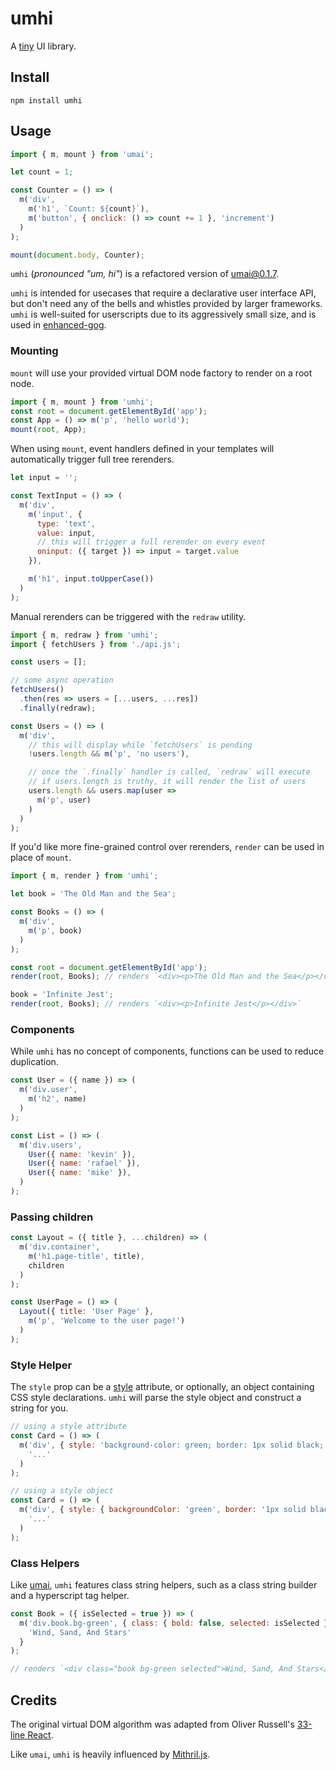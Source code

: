 # umhi

A [tiny](https://bundlephobia.com/package/umhi) UI library.

## Install

```shell
npm install umhi
```

## Usage

```js
import { m, mount } from 'umai';

let count = 1;

const Counter = () => (
  m('div',
    m('h1', `Count: ${count}`),
    m('button', { onclick: () => count += 1 }, 'increment')
  )
);

mount(document.body, Counter);
```

`umhi` (*pronounced "um, hi"*) is a refactored version of [umai@0.1.7](https://github.com/kevinfiol/umai).

`umhi` is intended for usecases that require a declarative user interface API, but don't need any of the bells and whistles provided by larger frameworks. `umhi` is well-suited for userscripts due to its aggressively small size, and is used in [enhanced-gog](https://github.com/kevinfiol/enhanced-gog).

### Mounting

`mount` will use your provided virtual DOM node factory to render on a root node.

```js
import { m, mount } from 'umhi';
const root = document.getElementById('app');
const App = () => m('p', 'hello world');
mount(root, App);
```

When using `mount`, event handlers defined in your templates will automatically trigger full tree rerenders.

```js
let input = '';

const TextInput = () => (
  m('div',
    m('input', {
      type: 'text',
      value: input,
      // this will trigger a full rerender on every event
      oninput: ({ target }) => input = target.value
    }),

    m('h1', input.toUpperCase())
  )
);
```

Manual rerenders can be triggered with the `redraw` utility.

```js
import { m, redraw } from 'umhi';
import { fetchUsers } from './api.js';

const users = [];

// some async operation
fetchUsers()
  .then(res => users = [...users, ...res])
  .finally(redraw);

const Users = () => (
  m('div',
    // this will display while `fetchUsers` is pending
    !users.length && m('p', 'no users'),

    // once the `.finally` handler is called, `redraw` will execute
    // if users.length is truthy, it will render the list of users
    users.length && users.map(user =>
      m('p', user)
    )
  )
);

```

If you'd like more fine-grained control over rerenders, `render` can be used in place of `mount`.

```js
import { m, render } from 'umhi';

let book = 'The Old Man and the Sea';

const Books = () => (
  m('div',
    m('p', book)
  )
);

const root = document.getElementById('app');
render(root, Books); // renders `<div><p>The Old Man and the Sea</p></div>`

book = 'Infinite Jest';
render(root, Books); // renders `<div><p>Infinite Jest</p></div>`
```

### Components

While `umhi` has no concept of components, functions can be used to reduce duplication.

```js
const User = ({ name }) => (
  m('div.user',
    m('h2', name)
  )
);

const List = () => (
  m('div.users',
    User({ name: 'kevin' }),
    User({ name: 'rafael' }),
    User({ name: 'mike' }),
  )
);
```

### Passing children

```js
const Layout = ({ title }, ...children) => (
  m('div.container',
    m('h1.page-title', title),
    children
  )
);

const UserPage = () => (
  Layout({ title: 'User Page' },
    m('p', 'Welcome to the user page!')
  )
);
```

### Style Helper

The `style` prop can be a [style](https://developer.mozilla.org/en-US/docs/Web/API/HTMLElement/style#examples) attribute, or optionally, an object containing CSS style declarations. `umhi` will parse the style object and construct a string for you.

```js
// using a style attribute
const Card = () => (
  m('div', { style: 'background-color: green; border: 1px solid black;' },
    '...'
  )
);

// using a style object
const Card = () => (
  m('div', { style: { backgroundColor: 'green', border: '1px solid black' } },
    '...'
  )
);
```

### Class Helpers

Like [umai](https://github.com/kevinfiol/umai#class-utilities), `umhi` features class string helpers, such as a class string builder and a hyperscript tag helper.

```js
const Book = ({ isSelected = true }) => (
  m('div.book.bg-green', { class: { bold: false, selected: isSelected } },
    'Wind, Sand, And Stars'
  }
);

// renders `<div class="book bg-green selected">Wind, Sand, And Stars</div>`
```

## Credits
The original virtual DOM algorithm was adapted from Oliver Russell's [33-line React](https://leontrolski.github.io/33-line-react.html).

Like `umai`, `umhi` is heavily influenced by [Mithril.js](https://mithril.js.org).
